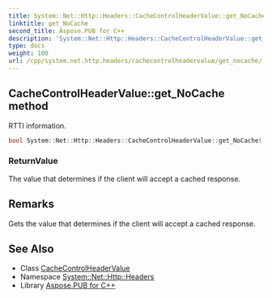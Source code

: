 ```yaml
---
title: System::Net::Http::Headers::CacheControlHeaderValue::get_NoCache method
linktitle: get_NoCache
second_title: Aspose.PUB for C++
description: 'System::Net::Http::Headers::CacheControlHeaderValue::get_NoCache method. RTTI information in C++.'
type: docs
weight: 100
url: /cpp/system.net.http.headers/cachecontrolheadervalue/get_nocache/
---
```

## CacheControlHeaderValue::get_NoCache method


RTTI information.

```cpp
bool System::Net::Http::Headers::CacheControlHeaderValue::get_NoCache()
```


### ReturnValue

The value that determines if the client will accept a cached response.
## Remarks


Gets the value that determines if the client will accept a cached response. 
## See Also

* Class [CacheControlHeaderValue](../)
* Namespace [System::Net::Http::Headers](../../)
* Library [Aspose.PUB for C++](../../../)
